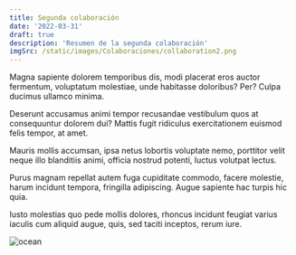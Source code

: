 ```yaml
---
title: Segunda colaboración
date: '2022-03-31'
draft: true
description: 'Resumen de la segunda colaboración'
imgSrc: /static/images/Colaboraciones/collaboration2.png
---
```


Magna sapiente dolorem temporibus dis, modi placerat eros auctor fermentum, voluptatum molestiae, unde habitasse doloribus? Per? Culpa ducimus ullamco minima.

Deserunt accusamus animi tempor recusandae vestibulum quos at consequuntur dolorem dui? Mattis fugit ridiculus exercitationem euismod felis tempor, at amet.

Mauris mollis accumsan, ipsa netus lobortis voluptate nemo, porttitor velit neque illo blanditiis animi, officia nostrud potenti, luctus volutpat lectus.

Purus magnam repellat autem fuga cupiditate commodo, facere molestie, harum incidunt tempora, fringilla adipiscing. Augue sapiente hac turpis hic quia.

Iusto molestias quo pede mollis dolores, rhoncus incidunt feugiat varius iaculis cum aliquid augue, quis, sed taciti inceptos, rerum iure.

<Image alt="ocean" src="/static/images/Colaboraciones/collaboration2.png" width={490} height={300} />
